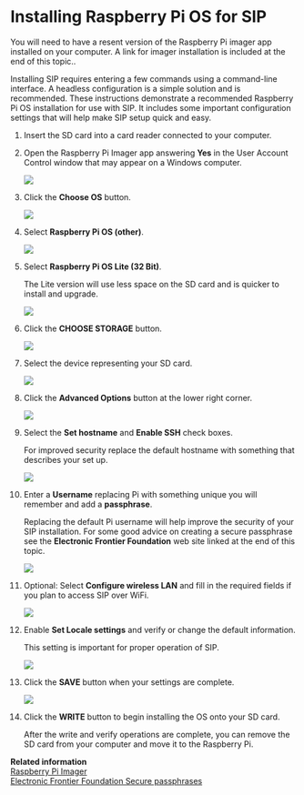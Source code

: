 # Installing Raspberry Pi OS for SIP

You will need to have a resent version of the Raspberry Pi imager app installed on your computer. A link for imager installation is included at the end of this topic..

Installing SIP requires entering a few commands using a command-line interface. A headless configuration is a simple solution and is recommended. These instructions demonstrate a recommended Raspberry Pi OS installation for use with SIP. It includes some important configuration settings that will help make SIP setup quick and easy.

1.  Insert the SD card into a card reader connected to your computer.

2.  Open the Raspberry Pi Imager app answering **Yes** in the User Account Control window that may appear on a Windows computer.

    ![](./images/Pi_imager-1.png)

3.  Click the **Choose OS** button.

    ![](./images/Pi_imager-2.png)

4.  Select **Raspberry Pi OS \(other\)**.

    ![](./images/Pi_imager-3.png)

5.  Select **Raspberry Pi OS Lite \(32 Bit\)**.

    The Lite version will use less space on the SD card and is quicker to install and upgrade.

    ![](./images/Pi_imager-4.png)

6.  Click the **CHOOSE STORAGE** button.

    ![](./images/Pi_imager-5.png)

7.  Select the device representing your SD card.

    ![](./images/Pi_imager-6.png)

8.  Click the **Advanced Options** button at the lower right corner.

    ![](./images/Pi_imager-7.png)

9.  Select the **Set hostname** and **Enable SSH** check boxes.

    For improved security replace the default hostname with something that describes your set up.

    ![](./images/Pi_imager-8.png)

10. Enter a **Username** replacing Pi with something unique you will remember and add a **passphrase**.

    Replacing the default Pi username will help improve the security of your SIP installation. For some good advice on creating a secure passphrase see the **Electronic Frontier Foundation** web site linked at the end of this topic.

    ![](./images/Pi_imager-9.png)

11. Optional: Select **Configure wireless LAN** and fill in the required fields if you plan to access SIP over WiFi.

    ![](./images/Pi_imager-10.png)

12. Enable **Set Locale settings** and verify or change the default information.

    This setting is important for proper operation of SIP.

    ![](./images/Pi_imager-11.png)

13. Click the **SAVE** button when your settings are complete.

    ![](./images/Pi_imager-12.png)

14. Click the **WRITE** button to begin installing the OS onto your SD card.

    After the write and verify operations are complete, you can remove the SD card from your computer and move it to the Raspberry Pi.


**Related information**  
[Raspberry Pi Imager](https://www.raspberrypi.com/software/)  
[Electronic Frontier Foundation Secure passphrases](https://www.eff.org/dice)